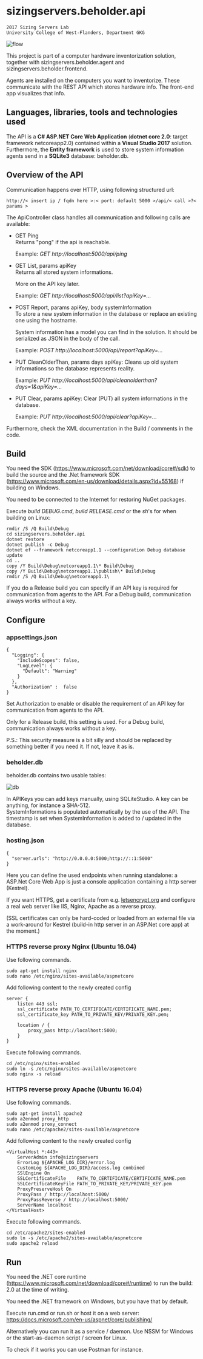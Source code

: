 # sizingservers.beholder.api
    2017 Sizing Servers Lab  
    University College of West-Flanders, Department GKG


![flow](readme_img/flow.png)

This project is part of a computer hardware inventorization solution, together with sizingservers.beholder.agent and sizingservers.beholder.frontend.

Agents are installed on the computers you want to inventorize. These communicate with the REST API which stores hardware info. The front-end app visualizes that info.

## Languages, libraries, tools and technologies used
The API is a **C# ASP.NET Core Web Application** (**dotnet core 2.0**: target framework netcoreapp2.0) contained within a **Visual Studio 2017**
solution.  
Furthermore, the **Entity framework** is used to store system information agents send in a **SQLite3** database: beholder.db.

## Overview of the API
Communication happens over HTTP, using following structured url:

    http://< insert ip / fqdn here >:< port: default 5000 >/api/< call >?< params >

The ApiController class handles all communication and following calls are available:

* GET Ping  
  Returns "pong" if the api is reachable.
  
  Example: *GET http://localhost:5000/api/ping*
  
* GET List, params apiKey  
  Returns all stored system informations.
  
  More on the API key later.
  
  Example: *GET http://localhost:5000/api/list?apiKey=...*
  
* POST Report, params apiKey, body systemInformation  
  To store a new system information in the database or replace an existing one using the hostname.
  
  System information has a model you can find in the solution. It should be serialized as JSON in the body of the call.
  
  Example: *POST http://localhost:5000/api/report?apiKey=...*
  
* PUT CleanOlderThan, params days apiKey: Cleans up old system informations so the database represents reality.

  Example: *PUT http://localhost:5000/api/cleanolderthan?days=1&apiKey=...*
   
* PUT Clear, params apiKey: Clear (PUT) all system informations in the database.

  Example: *PUT http://localhost:5000/api/clear?apiKey=..*.
  
  
Furthermore, check the XML documentation in the Build / comments in the code.

## Build
You need the SDK (<https://www.microsoft.com/net/download/core#/sdk>) to build the source and the .Net framework SDK (<https://www.microsoft.com/en-us/download/details.aspx?id=55168>) if building on Windows.

You need to be connected to the Internet for restoring NuGet packages.

Execute *build DEBUG.cmd*, *build RELEASE.cmd* or the *sh*'s for when building on Linux:

    rmdir /S /Q Build\Debug
    cd sizingservers.beholder.api
    dotnet restore
    dotnet publish -c Debug
    dotnet ef --framework netcoreapp1.1 --configuration Debug database update
    cd ..
    copy /Y Build\Debug\netcoreapp1.1\* Build\Debug
    copy /Y Build\Debug\netcoreapp1.1\publish\* Build\Debug
    rmdir /S /Q Build\Debug\netcoreapp1.1\
    
If you do a Release build you can specify if an API key is required for communication from agents to the API. For a Debug build, communication always works without a key.

## Configure

### appsettings.json
    {
      "Logging": {
        "IncludeScopes": false,
        "LogLevel": {
          "Default": "Warning"
        }
      },
      "Authorization" :  false
    }
    
Set Authorization to enable or disable the requirement of an API key for communication from agents to the API.

Only for a Release build, this setting is used. For a Debug build, communication always works without a key.

P.S.: This security measure is a bit silly and should be replaced by something better if you need it. If not, leave it as is.

### beholder.db
beholder.db contains two usable tables:

![db](readme_img/db.png)

In APIKeys you can add keys manually, using SQLiteStudio. A key can be anything, for instance a SHA-512.  
SystemInformations is populated automatically by the use of the API. The timestamp is set when SystemInformation is added to / updated in the database.


### hosting.json
    {
      "server.urls": "http://0.0.0.0:5000;http://::1:5000"
    }

Here you can define the used endpoints when running standalone: a ASP.Net Core Web App is just a console application containing a http server (Kestrel).

If you want HTTPS, get a certificate from e.g. [letsencrypt.org](letsencrypt.org) and configure a real web server like IIS, Nginx, Apache as a reverse proxy.

(SSL certificates can only be hard-coded or loaded from an external file via a work-around for Kestrel (build-in http server in an ASP.Net core app) at the moment.)

### HTTPS reverse proxy Nginx (Ubuntu 16.04)

Use following commands.

    sudo apt-get install nginx
    sudo nano /etc/nginx/sites-available/aspnetcore
    
Add following content to the newly created config

    server {
        listen 443 ssl;    
        ssl_certificate PATH_TO_CERTIFICATE/CERTIFICATE_NAME.pem;
        ssl_certificate_key PATH_TO_PRIVATE_KEY/PRIVATE_KEY.pem;

        location / {
            proxy_pass http://localhost:5000;
        }
    }

Execute following commands.

    cd /etc/nginx/sites-enabled
    sudo ln -s /etc/nginx/sites-available/aspnetcore
    sudo nginx -s reload

### HTTPS reverse proxy Apache (Ubuntu 16.04)

Use following commands.

    sudo apt-get install apache2
    sudo a2enmod proxy_http
    sudo a2enmod proxy_connect
    sudo nano /etc/apache2/sites-available/aspnetcore
    
Add following content to the newly created config
    
    <VirtualHost *:443>
        ServerAdmin info@sizingservers
        ErrorLog ${APACHE_LOG_DIR}/error.log
        CustomLog ${APACHE_LOG_DIR}/access.log combined
        SSlEngine On
        SSLCertificateFile    PATH_TO_CERTIFICATE/CERTIFICATE_NAME.pem
        SSLCertificateKeyFile PATH_TO_PRIVATE_KEY/PRIVATE_KEY.pem
        ProxyPreserveHost On
        ProxyPass / http://localhost:5000/
        ProxyPassReverse / http://localhost:5000/
        ServerName localhost
    </VirtualHost>

Execute following commands.

    cd /etc/apache2/sites-enabled
    sudo ln -s /etc/apache2/sites-available/aspnetcore
    sudo apache2 reload

## Run
You need the .NET core runtime (<https://www.microsoft.com/net/download/core#/runtime>) to run the build: 2.0 at the time of writing.

You need the .NET framework on Windows, but you have that by default.

Execute run.cmd or run.sh or host it on a web server: <https://docs.microsoft.com/en-us/aspnet/core/publishing/>

Alternatively you can run it as a service / daemon. Use NSSM for Windows or the start-as-daemon script / screen for Linux.

To check if it works you can use Postman for instance.